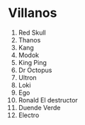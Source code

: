 
# Villanos

1. Red Skull 
2. Thanos 
3. Kang 
4. Modok 
5. King Ping 
6. Dr Octopus 
7. Ultron 
8. Loki 
9. Ego 
10. Ronald El destructor 
11. Duende Verde
12. Electro 
